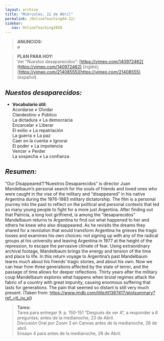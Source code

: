 ```yaml
---
layout: archive
title: "Miércoles, 22 de Abril"
permalink: /OnlineTeaching04-22/
sidebar:
   nav: OnlineTeaching2020
---
```


> **ANUNCIOS:**  
> ø

> **PLAN PARA HOY:**     
> Ver “Nuestos desaparecidos”: [https://vimeo.com/140972462](https://vimeo.com/140972462) (inglés); [https://vimeo.com/21408555](https://vimeo.com/21408555) (español). 

## _Nuestos desaparecidos:_  
-  **Vocabulario útil:**    
Acordarse ≠ Olvidar     
Clandestino ≠ Público      
La dictadura ≠ La democracia     
Encarcelar ≠ Liberar    
El exilio ≠ La repatriación       
La guerra ≠ La paz      
Caer en la cuenta ≠ Ignorar      
El poder ≠ La impotencia      
Vencer ≠ Perder   
La sospecha ≠ La confianza  

## _Resumen:_
“Our Disappeared”/“Nuestros Desaparecidos” is director Juan Mandelbaum’s personal search for the souls of friends and loved ones who were caught in the vise of the military and “disappeared” in his native Argentina during the 1976-1983 military dictatorship. The film is a personal journey into the past to reflect on the political and personal contexts that led so many young people to fight for a more just Argentina. After finding out that Patricia, a long lost girlfriend, is among the “desaparecidos” Mandelbaum returns to Argentina to find out what happened to her and others he knew who also disappeared. As he revisits the dreams they shared for a revolution that would transform Argentina he grieves the tragic losses and examines his own choices: not signing up with any of the radical groups at his university and leaving Argentina in 1977 at the height of the repression, to escape the pervasive climate of fear. Using extraordinary archival footage, Mandelbaum brings the energy and tension of the time and place to life. In this return voyage to Argentina’s past Mandelbaum learns much about his friends’ tragic stories, and about his own. Now we can hear from three generations affected by the state of terror, and the passage of time allows for deeper reflections. Thirty years after the military coup Mandelbaum explores what happens when brutal regimes attack the fabric of a country with great impunity, causing enormous suffering that lasts for generations. The pain that seemed so distant is still very much present. (Taken from: https://www.imdb.com/title/tt1367417/plotsummary?ref_=tt_ov_pl)    

> **Tarea:**      
> Tarea para entregar 9: p. 150-151 “Después de ver A”, a responder a 6 preguntas; antes de la medianoche, 23 de Abril.  
> Discusión Oral por Zoom 3 en Canvas antes de la medianoche, 26 de abril.  
> Ensayo 4 para antes de la medianoche, 26 de Abril.     
